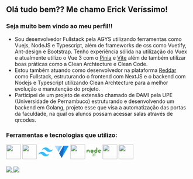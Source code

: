 ## Olá tudo bem?? Me chamo Erick Veríssimo! 
### Seja muito bem vindo ao meu perfil!! 

- Sou desenvolvedor Fullstack pela AGYS utilizando ferramentas como Vuejs, NodeJS e Typescript, além de frameworks de css como Vuetify, Ant-design e Bootstrap. Tenho experiência sólida na utilização do Vuex e atualmente utilizo o Vue 3 com o [Pinia](https://pinia.vuejs.org/) e [Vite](https://vitejs.dev/) além de também utilizar boas práticas como a Clean Archtecture e Clean Code.
- Estou também atuando como desenvolvedor na plataforma [Reddar](https://reddar.vercel.app/) como Fullstack, estruturando o frontend com NextJS e o backend com Nodejs e Typescript utilizando Clean Archtecture para a melhor evolução e manutenção do projeto.
- Participei de um projeto de extensão chamado de DAMI pela UPE (Universidade de Pernambuco) estruturando e desenvolvendo um backend em Golang, projeto esse que visa a automatização das portas da faculdade, na qual os alunos possam acessar salas através de qrcodes.

### Ferramentas e tecnologias que utilizo:
<div>
  
<img src="https://devicons.railway.app/i/react.svg" height="40" width="40" />
<img src="https://cdn.jsdelivr.net/gh/devicons/devicon/icons/vuejs/vuejs-original.svg" height="40" width="40" />
<img src="https://github.com/devicons/devicon/blob/master/icons/tailwindcss/tailwindcss-original.svg" height="40" width="40" />
<img src="https://github.com/devicons/devicon/blob/master/icons/vuetify/vuetify-original.svg" height="40" width="40" />
<img src="https://cdn.jsdelivr.net/gh/devicons/devicon/icons/typescript/typescript-original.svg" height="40" width="40" />
<img src="https://github.com/devicons/devicon/blob/master/icons/nodejs/nodejs-plain-wordmark.svg" height="40" width="40"/> 
<img src="https://cdn.jsdelivr.net/gh/devicons/devicon/icons/mongodb/mongodb-plain-wordmark.svg" height="40" width="40" />
<img src="https://devicons.railway.app/i/go.svg" height="40" width="40" />

</div>
&nbsp; 
&nbsp; 
&nbsp; 
<div>
<a href="https://github.com/erick-andrade1">
<img height="180em" src="https://github-readme-stats.vercel.app/api/top-langs/?username=erick-andrade1&layout=compact&langs_count=7&theme=dracula"/>
<img height="180em" src="https://github-readme-stats.vercel.app/api?username=erick-andrade1&show_icons=true&theme=dracula&include_all_commits=true&count_private=true"/>
</div>

